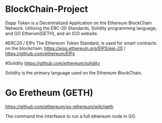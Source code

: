 # BlockChain-Project

Dapp Token is a Decentralized Application on the Ethereum BlockChain Network.  Utilizing the ERC-20 Standards, Solidity programming language, and GO Etherum(GETH), and an ICO website.

#ERC20 / EIPs
The Ethereum Token Standard, is used for smart contracts on the blockchain.
https://eips.ethereum.org/EIPS/eip-20 / 
https://github.com/ethereum/EIPs

#Solidity
https://github.com/ethereum/solidity

Solidity is the primary language used on the Ethereum BlockChain. 

# Go Eretheum (GETH)
https://github.com/ethereum/go-ethereum/wiki/geth

The command line interfeace to run a full ethereum node in GO.



